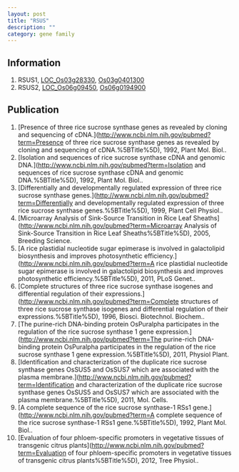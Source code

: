 ```yaml
---
layout: post
title: "RSUS"
description: ""
category: gene family
---
```


## Information
1. RSUS1, [LOC_Os03g28330](http://rice.plantbiology.msu.edu/cgi-bin/ORF_infopage.cgi?orf=LOC_Os03g28330), [Os03g0401300](http://rapdb.dna.affrc.go.jp/viewer/gbrowse_details/irgsp1?name=Os03g0401300)
2. RSUS2, [LOC_Os06g09450](http://rice.plantbiology.msu.edu/cgi-bin/ORF_infopage.cgi?orf=LOC_Os06g09450), [Os06g0194900](http://rapdb.dna.affrc.go.jp/viewer/gbrowse_details/irgsp1?name=Os06g0194900)

## Publication
1. [Presence of three rice sucrose synthase genes as revealed by cloning and sequencing of cDNA.](http://www.ncbi.nlm.nih.gov/pubmed?term=Presence of three rice sucrose synthase genes as revealed by cloning and sequencing of cDNA.%5BTitle%5D), 1992, Plant Mol. Biol..
2. [Isolation and sequences of rice sucrose synthase cDNA and genomic DNA.](http://www.ncbi.nlm.nih.gov/pubmed?term=Isolation and sequences of rice sucrose synthase cDNA and genomic DNA.%5BTitle%5D), 1992, Plant Mol. Biol..
3. [Differentially and developmentally regulated expression of three rice sucrose synthase genes.](http://www.ncbi.nlm.nih.gov/pubmed?term=Differentially and developmentally regulated expression of three rice sucrose synthase genes.%5BTitle%5D), 1999, Plant Cell Physiol..
4. [Microarray Analysis of Sink-Source Transition in Rice Leaf Sheaths](http://www.ncbi.nlm.nih.gov/pubmed?term=Microarray Analysis of Sink-Source Transition in Rice Leaf Sheaths%5BTitle%5D), 2005, Breeding Science.
5. [A rice plastidial nucleotide sugar epimerase is involved in galactolipid biosynthesis and improves photosynthetic efficiency.](http://www.ncbi.nlm.nih.gov/pubmed?term=A rice plastidial nucleotide sugar epimerase is involved in galactolipid biosynthesis and improves photosynthetic efficiency.%5BTitle%5D), 2011, PLoS Genet..
6. [Complete structures of three rice sucrose synthase isogenes and differential regulation of their expressions.](http://www.ncbi.nlm.nih.gov/pubmed?term=Complete structures of three rice sucrose synthase isogenes and differential regulation of their expressions.%5BTitle%5D), 1996, Biosci. Biotechnol. Biochem..
7. [The purine-rich DNA-binding protein OsPuralpha participates in the regulation of the rice sucrose synthase 1 gene expression.](http://www.ncbi.nlm.nih.gov/pubmed?term=The purine-rich DNA-binding protein OsPuralpha participates in the regulation of the rice sucrose synthase 1 gene expression.%5BTitle%5D), 2011, Physiol Plant.
8. [Identification and characterization of the duplicate rice sucrose synthase genes OsSUS5 and OsSUS7 which are associated with the plasma membrane.](http://www.ncbi.nlm.nih.gov/pubmed?term=Identification and characterization of the duplicate rice sucrose synthase genes OsSUS5 and OsSUS7 which are associated with the plasma membrane.%5BTitle%5D), 2011, Mol. Cells.
9. [A complete sequence of the rice sucrose synthase-1 RSs1 gene.](http://www.ncbi.nlm.nih.gov/pubmed?term=A complete sequence of the rice sucrose synthase-1 RSs1 gene.%5BTitle%5D), 1992, Plant Mol. Biol..
10. [Evaluation of four phloem-specific promoters in vegetative tissues of transgenic citrus plants](http://www.ncbi.nlm.nih.gov/pubmed?term=Evaluation of four phloem-specific promoters in vegetative tissues of transgenic citrus plants%5BTitle%5D), 2012, Tree Physiol..


